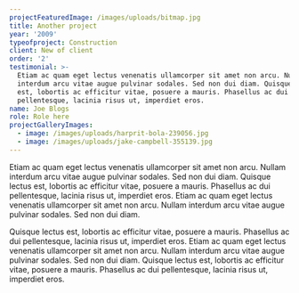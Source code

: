 ```yaml
---
projectFeaturedImage: /images/uploads/bitmap.jpg
title: Another project
year: '2009'
typeofproject: Construction
client: New of client
order: '2'
testimonial: >-
  Etiam ac quam eget lectus venenatis ullamcorper sit amet non arcu. Nullam
  interdum arcu vitae augue pulvinar sodales. Sed non dui diam. Quisque lectus
  est, lobortis ac efficitur vitae, posuere a mauris. Phasellus ac dui
  pellentesque, lacinia risus ut, imperdiet eros.
name: Joe Blogs
role: Role here
projectGalleryImages:
  - image: /images/uploads/harprit-bola-239056.jpg
  - image: /images/uploads/jake-campbell-355139.jpg
---
```


Etiam ac quam eget lectus venenatis ullamcorper sit amet non arcu. Nullam interdum arcu vitae augue pulvinar sodales. Sed non dui diam. Quisque lectus est, lobortis ac efficitur vitae, posuere a mauris. Phasellus ac dui pellentesque, lacinia risus ut, imperdiet eros. Etiam ac quam eget lectus venenatis ullamcorper sit amet non arcu. Nullam interdum arcu vitae augue pulvinar sodales. Sed non dui diam.

Quisque lectus est, lobortis ac efficitur vitae, posuere a mauris. Phasellus ac dui pellentesque, lacinia risus ut, imperdiet eros. Etiam ac quam eget lectus venenatis ullamcorper sit amet non arcu. Nullam interdum arcu vitae augue pulvinar sodales. Sed non dui diam. Quisque lectus est, lobortis ac efficitur vitae, posuere a mauris. Phasellus ac dui pellentesque, lacinia risus ut, imperdiet eros.
